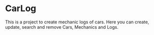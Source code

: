 # CarLog
This is a project to create mechanic logs of cars.
Here you can create, update, search and remove Cars, Mechanics and Logs.
